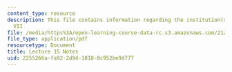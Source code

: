 ```yaml
---
content_type: resource
description: This file contains information regarding the institution(s) of medicine
  VII
file: /media/https%3A/open-learning-course-data-rc.s3.amazonaws.com/21a-215-disease-and-health-culture-society-and-ethics-spring-2012/2255266afa922d9d18188c952be9d777_MIT21A_215S12_lecture_15.pdf
file_type: application/pdf
resourcetype: Document
title: Lecture 15 Notes
uid: 2255266a-fa92-2d9d-1818-8c952be9d777
---
```

